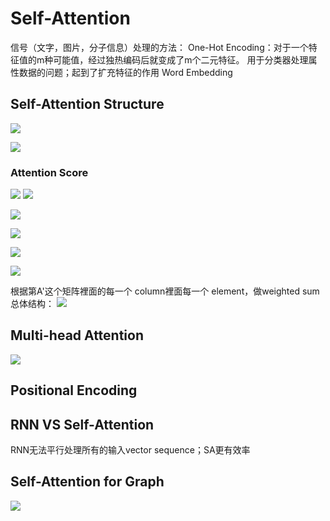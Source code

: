 # Self-Attention
信号（文字，图片，分子信息）处理的方法：
One-Hot Encoding：对于一个特征值的m种可能值，经过独热编码后就变成了m个二元特征。
用于分类器处理属性数据的问题；起到了扩充特征的作用
Word Embedding

## Self-Attention Structure
![](https://gitee.com/unclestrong/deep-learning21_note/raw/master/imgbed/image-20210404202435331.png)

![](https://gitee.com/unclestrong/deep-learning21_note/raw/master/imgbed/image-20210404204458431.png)

### Attention Score

![](https://gitee.com/unclestrong/deep-learning21_note/raw/master/imgbed/image-20210404212945356.png)
![](https://gitee.com/unclestrong/deep-learning21_note/raw/master/imgbed/image-20210404213559086.png)

![](https://gitee.com/unclestrong/deep-learning21_note/raw/master/imgbed/image-20210409101331347.png)

![](https://gitee.com/unclestrong/deep-learning21_note/raw/master/imgbed/image-20210409102832459.png)

![](https://gitee.com/unclestrong/deep-learning21_note/raw/master/imgbed/image-20210409103622596.png)

![](https://gitee.com/unclestrong/deep-learning21_note/raw/master/imgbed/image-20210409105513608.png)

根据第A'这个矩阵裡面的每一个 column裡面每一个 element，做weighted sum
总体结构：
![](https://gitee.com/unclestrong/deep-learning21_note/raw/master/imgbed/image-20210409110638357.png)
## Multi-head Attention
![](https://gitee.com/unclestrong/deep-learning21_note/raw/master/imgbed/image-20210412194533453.png)
## Positional Encoding
## RNN VS Self-Attention
RNN无法平行处理所有的输入vector sequence；SA更有效率
## Self-Attention for Graph

![](https://gitee.com/unclestrong/deep-learning21_note/raw/master/imgbed/image-20210413155347467.png)
